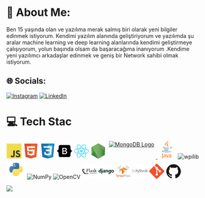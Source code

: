 # 💫 About Me:
Ben 15 yaşında olan ve yazılıma merak salmış biri olarak yeni bilgiler edinmek istiyorum. Kendimi yazılım alanında geliştiriyorum ve yazılımda şu aralar machine learning ve deep learning alanlarında kendimi geliştirmeye çalışıyorum, yolun başında olsam da başaracağıma inanıyorum .Kendime yeni yazılımcı arkadaşlar edinmek ve geniş bir Network sahibi olmak istiyorum.


## 🌐 Socials:
[![Instagram](https://img.shields.io/badge/Instagram-%23E4405F.svg?logo=Instagram&logoColor=white)](https://instagram.com/yusa_gulgor)
[![LinkedIn](https://img.shields.io/badge/LinkedIn-%230077B5.svg?logo=linkedin&logoColor=white)](https://linkedin.com/in/yüşa-mervan-gülgör-9685a323b/)
# 💻 Tech Stac
<code><img height="40" src="https://raw.githubusercontent.com/devicons/devicon/master/icons/javascript/javascript-original.svg" alt="JavaScript"></code>
<code><img height="40" src="https://raw.githubusercontent.com/devicons/devicon/master/icons/html5/html5-original.svg" alt="HTML"></code>
<code><img height="40" src="https://raw.githubusercontent.com/devicons/devicon/master/icons/css3/css3-original.svg" alt="CSS"></code>
<code><img height="40" src="https://raw.githubusercontent.com/devicons/devicon/master/icons/bootstrap/bootstrap-plain.svg" alt="Bootstrap"></code>
<code><img height="40" src="https://raw.githubusercontent.com/devicons/devicon/master/icons/react/react-original.svg" alt="React"></code>
<img src="https://github.com/github/explore/raw/main/topics/nodejs/nodejs.png" alt="Node.js" width="40" height="40"/>
<a href="https://www.mongodb.com/" target="_blank" rel="noopener noreferrer">
  <img src="https://1000logos.net/wp-content/uploads/2020/08/MongoDB-Logo.png" alt="MongoDB Logo" width="60" height="50" style="vertical-align:top; margin:4px">
</a>
<img src="https://github.com/github/explore/raw/main/topics/java/java.png" alt="java" width="50" height="50"/>
<img src="https://github.com/github/explore/raw/main/topics/wpilib/wpilib.png" alt="wpilib" width="50" height="50"/>
<img src="https://github.com/github/explore/raw/main/topics/python/python.png" alt="python" width="50" height="50"/>
<img height="40" src="https://raw.githubusercontent.com/numpy/numpy/main/branding/logo/primary/numpylogo.svg" alt="NumPy">
<img height="40" src="https://raw.githubusercontent.com/opencv/opencv/master/doc/opencv-logo2.png" alt="OpenCV">
<img src="https://github.com/github/explore/raw/main/topics/flask/flask.png" alt="Flask" width="40" height="40"/>
<img src="https://github.com/github/explore/raw/main/topics/django/django.png" alt="Django" width="40" height="40"/>
<img src="https://github.com/github/explore/raw/main/topics/tensorflow/tensorflow.png" alt="TensorFlow" width="40" height="40"/>
<img src="https://github.com/github/explore/raw/main/topics/pytorch/pytorch.png" alt="PyTorch" width="40" height="40"/>
<code><img height="40" src="https://raw.githubusercontent.com/devicons/devicon/master/icons/git/git-original.svg" alt="Git"></code>
<code><img height="40" src="https://raw.githubusercontent.com/devicons/devicon/master/icons/github/github-original.svg" alt="GitHub"></code>


![](https://github-readme-stats.vercel.app/api/top-langs/?username=yusagulgor&theme=default&hide_border=false&include_all_commits=true&count_private=true&layout=compact)


